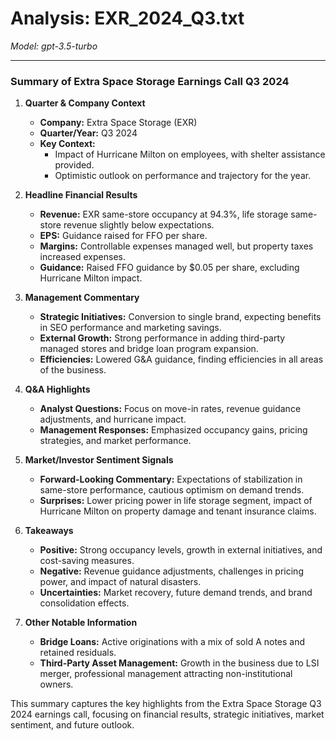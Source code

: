 # Analysis: EXR_2024_Q3.txt

*Model: gpt-3.5-turbo*

---

### Summary of Extra Space Storage Earnings Call Q3 2024

1. **Quarter & Company Context**
   - **Company:** Extra Space Storage (EXR)
   - **Quarter/Year:** Q3 2024
   - **Key Context:** 
     - Impact of Hurricane Milton on employees, with shelter assistance provided.
     - Optimistic outlook on performance and trajectory for the year.

2. **Headline Financial Results**
   - **Revenue:** EXR same-store occupancy at 94.3%, life storage same-store revenue slightly below expectations.
   - **EPS:** Guidance raised for FFO per share.
   - **Margins:** Controllable expenses managed well, but property taxes increased expenses.
   - **Guidance:** Raised FFO guidance by $0.05 per share, excluding Hurricane Milton impact.

3. **Management Commentary**
   - **Strategic Initiatives:** Conversion to single brand, expecting benefits in SEO performance and marketing savings.
   - **External Growth:** Strong performance in adding third-party managed stores and bridge loan program expansion.
   - **Efficiencies:** Lowered G&A guidance, finding efficiencies in all areas of the business.

4. **Q&A Highlights**
   - **Analyst Questions:** Focus on move-in rates, revenue guidance adjustments, and hurricane impact.
   - **Management Responses:** Emphasized occupancy gains, pricing strategies, and market performance.

5. **Market/Investor Sentiment Signals**
   - **Forward-Looking Commentary:** Expectations of stabilization in same-store performance, cautious optimism on demand trends.
   - **Surprises:** Lower pricing power in life storage segment, impact of Hurricane Milton on property damage and tenant insurance claims.

6. **Takeaways**
   - **Positive:** Strong occupancy levels, growth in external initiatives, and cost-saving measures.
   - **Negative:** Revenue guidance adjustments, challenges in pricing power, and impact of natural disasters.
   - **Uncertainties:** Market recovery, future demand trends, and brand consolidation effects.

7. **Other Notable Information**
   - **Bridge Loans:** Active originations with a mix of sold A notes and retained residuals.
   - **Third-Party Asset Management:** Growth in the business due to LSI merger, professional management attracting non-institutional owners.

This summary captures the key highlights from the Extra Space Storage Q3 2024 earnings call, focusing on financial results, strategic initiatives, market sentiment, and future outlook.